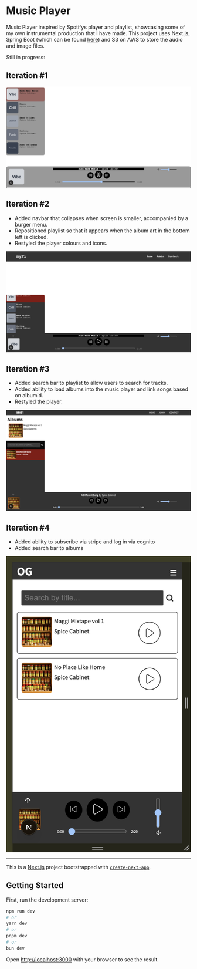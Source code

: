 # Music Player

Music Player inspired by Spotifys player and playlist, showcasing some of my own instrumental production that I have made.
This project uses Next.js, Spring Boot (which can be found [here](https://github.com/ofemiashiru/MusicStreamerBE)) and S3 on AWS to store the audio and image files.

Still in progress:

## Iteration #1

![Current Image of Music Player](/public/music_player_so_far.png)

## Iteration #2

- Added navbar that collapses when screen is smaller, accompanied by a burger menu.
- Repositioned playlist so that it appears when the album art in the bottom left is clicked.
- Restyled the player colours and icons.

![Current Image of Music Player](/public/music_player_so_far_2.png)

## Iteration #3

- Added search bar to playlist to allow users to search for tracks.
- Added ability to load albums into the music player and link songs based on albumid.
- Restyled the player.

![Current Image of Music Player](/public/music_player_so_far_3.png)

## Iteration #4

- Added ability to subscribe via stripe and log in via cognito
- Added search bar to albums

![Current Image of Music Player](/public/music_player_so_far_4.png)

---

This is a [Next.js](https://nextjs.org) project bootstrapped with [`create-next-app`](https://nextjs.org/docs/pages/api-reference/create-next-app).

## Getting Started

First, run the development server:

```bash
npm run dev
# or
yarn dev
# or
pnpm dev
# or
bun dev
```

Open [http://localhost:3000](http://localhost:3000) with your browser to see the result.
